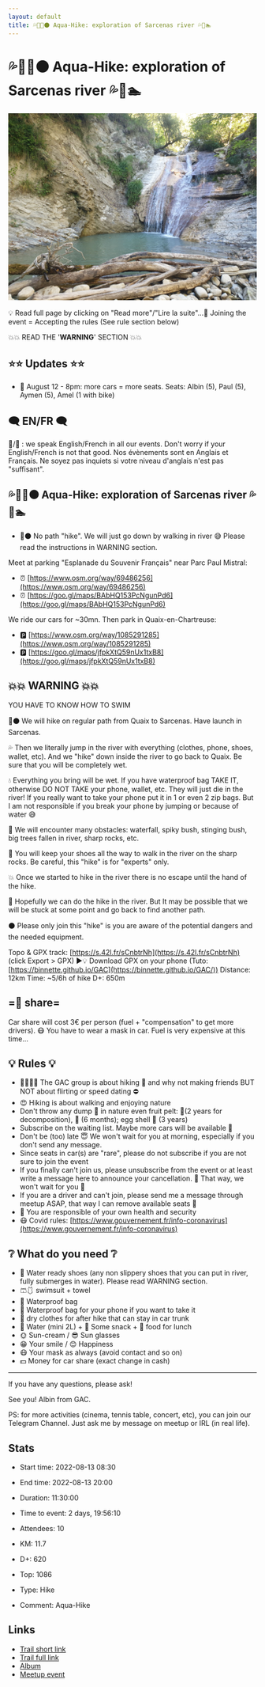 ```yaml
---
layout: default
title: 💦🥾🔴⚫ Aqua-Hike: exploration of Sarcenas river 💦🥾🏊
---
```


# 💦🥾🔴⚫ Aqua-Hike: exploration of Sarcenas river 💦🥾🏊

![2022-08-13](/Stats/img/orig/2022-08-13.jpg)

💡 Read full page by clicking on "Read more"/"Lire la suite"...💜
Joining the event = Accepting the rules (See rule section below)

💥💥 READ THE '**WARNING**' SECTION 💥💥

## ⭐⭐ Updates ⭐⭐

* 📅 August 12 - 8pm: more cars = more seats. Seats: Albin (5), Paul (5), Aymen (5), Amel (1 with bike)

## 🗨️ EN/FR 🗨️
🦅/🐓 : we speak English/French in all our events. Don't worry if your English/French is not that good. Nos évènements sont en Anglais et Français. Ne soyez pas inquiets si votre niveau d'anglais n'est pas "suffisant".

## 💦🥾🔴⚫ Aqua-Hike: exploration of Sarcenas river 💦🥾🏊

* 🔴⚫ No path "hike". We will just go down by walking in river 😅 Please read the instructions in WARNING section.

Meet at parking "Esplanade du Souvenir Français" near Parc Paul Mistral:

* ⏰ [https://www.osm.org/way/69486256](https://www.osm.org/way/69486256)
* ⏰ [https://goo.gl/maps/BAbHQ153PcNgunPd6](https://goo.gl/maps/BAbHQ153PcNgunPd6)

We ride our cars for \~30mn. Then park in Quaix-en-Chartreuse:

* 🅿️ [https://www.osm.org/way/1085291285](https://www.osm.org/way/1085291285)
* 🅿️ [https://goo.gl/maps/jfpkXtQ59nUx1txB8](https://goo.gl/maps/jfpkXtQ59nUx1txB8)

## 💥💥 WARNING 💥💥
YOU HAVE TO KNOW HOW TO SWIM

🔴⚫ We will hike on regular path from Quaix to Sarcenas. Have launch in Sarcenas.

💦 Then we literally jump in the river with everything (clothes, phone, shoes, wallet, etc). And we "hike" down inside the river to go back to Quaix. Be sure that you will be completely wet.

💧 Everything you bring will be wet. If you have waterproof bag TAKE IT, otherwise DO NOT TAKE your phone, wallet, etc. They will just die in the river! If you really want to take your phone put it in 1 or even 2 zip bags. But I am not responsible if you break your phone by jumping or because of water 😅

💢 We will encounter many obstacles: waterfall, spiky bush, stinging bush, big trees fallen in river, sharp rocks, etc.

👞 You will keep your shoes all the way to walk in the river on the sharp rocks. Be careful, this "hike" is for "experts" only.

💥 Once we started to hike in the river there is no escape until the hand of the hike.

🔴 Hopefully we can do the hike in the river. But It may be possible that we will be stuck at some point and go back to find another path.

⚫ Please only join this "hike" is you are aware of the potential dangers and the needed equipment.

Topo & GPX track: [https://s.42l.fr/sCnbtrNh](https://s.42l.fr/sCnbtrNh) (click Export > GPX)
▶💡 Download GPX on your phone (Tuto: [https://binnette.github.io/GAC](https://binnette.github.io/GAC/))
Distance: 12km
Time: \~5/6h of hike
D+: 650m

## =🚗 share=
Car share will cost 3€ per person (fuel + "compensation" to get more drivers). 😷 You have to wear a mask in car. Fuel is very expensive at this time...

## 💡 Rules 💡

* 🚶‍♀️🚶‍♂️ The GAC group is about hiking 🥾 and why not making friends BUT NOT about flirting or speed dating ⛔
* 😍 Hiking is about walking and enjoying nature
* Don't throw any dump 🚮 in nature even fruit pelt: 🍌(2 years for decomposition), 🍊 (6 months); egg shell 🥚 (3 years)
* Subscribe on the waiting list. Maybe more cars will be available 🚗
* Don't be (too) late 😇 We won't wait for you at morning, especially if you don't send any message.
* Since seats in car(s) are "rare", please do not subscribe if you are not sure to join the event
* If you finally can't join us, please unsubscribe from the event or at least write a message here to announce your cancellation. 💜 That way, we won't wait for you 💜
* If you are a driver and can't join, please send me a message through meetup ASAP, that way I can remove available seats 🚗
* 💟 You are responsible of your own health and security
* 😷 Covid rules: [https://www.gouvernement.fr/info-coronavirus](https://www.gouvernement.fr/info-coronavirus)

## ❔ What do you need ❔

* 🥾 Water ready shoes (any non slippery shoes that you can put in river, fully submerges in water). Please read WARNING section.
* 🩳🩱 swimsuit + towel
* 🎒 Waterproof bag
* 📱 Waterproof bag for your phone if you want to take it
* 👕 dry clothes for after hike that can stay in car trunk
* 🧃 Water (mini 2L) + 🍫 Some snack + 🥗 food for lunch
* 🌞 Sun-cream / 😎 Sun glasses
* 😁 Your smile / 😊 Happiness
* 😷 Your mask as always (avoid contact and so on)
* 💵 Money for car share (exact change in cash)

***

If you have any questions, please ask!

See you! Albin from GAC.

PS: for more activities (cinema, tennis table, concert, etc), you can join our Telegram Channel. Just ask me by message on meetup or IRL (in real life).

## Stats

- Start time: 2022-08-13 08:30
- End time: 2022-08-13 20:00
- Duration: 11:30:00
- Time to event: 2 days, 19:56:10
- Attendees: 10

- KM: 11.7
- D+: 620
- Top: 1086
- Type: Hike
- Comment: Aqua-Hike

## Links

- [Trail short link](https://s.42l.fr/sCnbtrNh)
- [Trail full link]()
- [Album](https://binnette.github.io/GacImg2022/2022-08-13-💦🥾🔴⚫-Aqua-Hike-exploration-of-Sarcenas-river-💦🥾🏊.html)
- [Meetup event](https://www.meetup.com/grenoble-adventure-club-english-french/events/287734586/)
